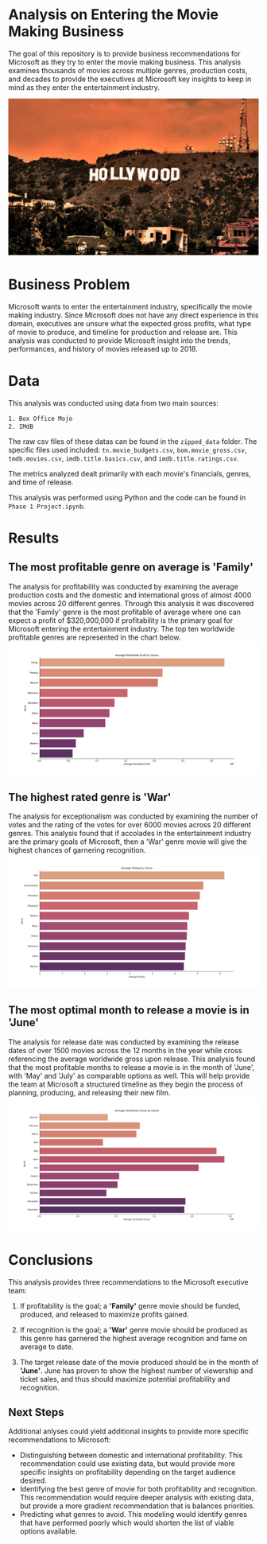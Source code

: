 # Analysis on Entering the Movie Making Business

The goal of this repository is to provide business recommendations for Microsoft as they try to enter the movie making business. This analysis examines thousands of movies across multiple genres, production costs, and decades to provide the executives at Microsoft key insights to keep in mind as they enter the entertainment industry.

![hollywood](hollywood.jpg)

# Business Problem

Microsoft wants to enter the entertainment industry, specifically the movie making industry. Since Microsoft does not have any direct experience in this domain, executives are unsure what the expected gross profits, what type of movie to produce, and timeline for production and release are.
This analysis was conducted to provide Microsoft insight into the trends, performances, and history of movies released up to 2018.

# Data

This analysis was conducted using data from two main sources:

    1. Box Office Mojo
    2. IMdB

The raw csv files of these datas can be found in the ```zipped_data``` folder.
The specific files used included: ```tn.movie_budgets.csv```, ```bom.movie_gross.csv```, ```tmdb.movies.csv```, ```imdb.title.basics.csv```, and ```imdb.title.ratings.csv```.

The metrics analyzed dealt primarily with each movie's financials, genres, and time of release.

This analysis was performed using Python and the code can be found in ```Phase 1 Project.ipynb```.

# Results

## The most profitable genre on average is 'Family'

The analysis for profitability was conducted by examining the average production costs and the domestic and international gross of almost 4000 movies across 20 different genres. Through this analysis it was discovered that the 'Family' genre is the most profitable of average where one can expect a profit of $320,000,000 if profitability is the primary goal for Microsoft entering the entertainment industry. 
The top ten worldwide profitable genres are represented in the chart below.
![profit](profit.png)

## The highest rated genre is 'War'

The analysis for exceptionalism was conducted by examining the number of votes and the rating of the votes for over 6000 movies across 20 different genres. This analysis found that if accolades in the entertainment industry are the primary goals of Microsoft, then a 'War' genre movie will give the highest chances of garnering recognition.
![ratings](ratings.png)

## The most optimal month to release a movie is in 'June'

The analysis for release date was conducted by examining the release dates of over 1500 movies across the 12 months in the year while cross referencing the average worldwide gross upon release. This analysis found that the most profitable months to release a movie is in the month of 'June', with 'May' and 'July' as comparable options as well. This will help provide the team at Microsoft a structured timeline as they begin the process of planning, producing, and releasing their new film.
![time](time.png)

# Conclusions

This analysis provides three recommendations to the Microsoft executive team:
1. If profitability is the goal; a <b>'Family'</b> genre movie should be funded, produced, and released to maximize profits gained. 

2. If recognition is the goal; a <b>'War'</b> genre movie should be produced as this genre has garnered the highest average recognition and fame on average to date.

3. The target release date of the movie produced should be in the month of <b>'June'</b>. June has proven to show the highest number of viewership and ticket sales, and thus should maximize potential profitability and recognition.

## Next Steps

Additional anlyses could yield additional insights to provide more specific recommendations to Microsoft:

- Distinguishing between domestic and international profitability. This recommendation could use existing data, but would provide more specific insights on profitability depending on the target audience desired.
- Identifying the best genre of movie for both profitability and recognition. This recommendation would require deeper analysis with existing data, but provide a more gradient recommendation that is balances priorities.
- Predicting what genres to avoid. This modeling would identify genres that have performed poorly which would shorten the list of viable options available.


```python

```
